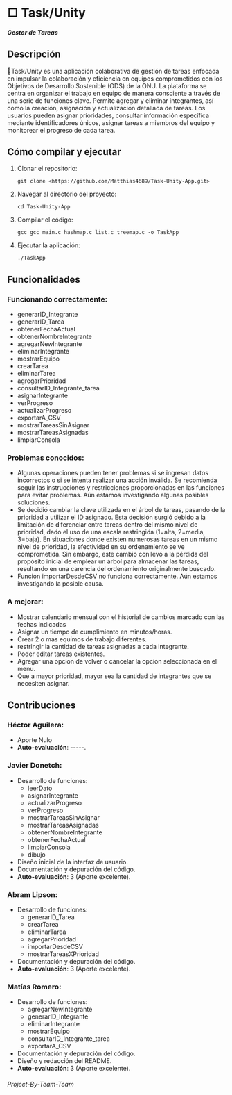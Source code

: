# □ Task/Unity
##### Gestor de Tareas

## Descripción

🔲Task/Unity es una aplicación colaborativa de gestión de tareas enfocada en impulsar la colaboración y eficiencia en equipos comprometidos con los Objetivos de Desarrollo Sostenible (ODS) de la ONU. La plataforma se centra en organizar el trabajo en equipo de manera consciente a través de una serie de funciones clave. Permite agregar y eliminar integrantes, así como la creación, asignación y actualización detallada de tareas. Los usuarios pueden asignar prioridades, consultar información específica mediante identificadores únicos, asignar tareas a miembros del equipo y monitorear el progreso de cada tarea.

## Cómo compilar y ejecutar

1. Clonar el repositorio:

    ```
    git clone <https://github.com/Matthias4689/Task-Unity-App.git>
    ```

3. Navegar al directorio del proyecto:

    ```
    cd Task-Unity-App

    ```

4. Compilar el código:

    ```
    gcc gcc main.c hashmap.c list.c treemap.c -o TaskApp

    ```

5. Ejecutar la aplicación:

    ```
    ./TaskApp

    ```


## Funcionalidades

### Funcionando correctamente:

- generarID_Integrante
- generarID_Tarea
- obtenerFechaActual
- obtenerNombreIntegrante
- agregarNewIntegrante
- eliminarIntegrante
- mostrarEquipo
- crearTarea
- eliminarTarea
- agregarPrioridad
- consultarID_Integrante_tarea
- asignarIntegrante
- verProgreso
- actualizarProgreso
- exportarA_CSV
- mostrarTareasSinAsignar
- mostrarTareasAsignadas
- limpiarConsola


### Problemas conocidos:

- Algunas operaciones pueden tener problemas si se ingresan datos incorrectos o si se intenta realizar una acción inválida. Se recomienda seguir las instrucciones y restricciones proporcionadas en las funciones para evitar problemas. Aún estamos investigando algunas posibles soluciones.
- Se decidió cambiar la clave utilizada en el árbol de tareas, pasando de la prioridad a utilizar el ID asignado. Esta decisión surgió debido a la limitación de diferenciar entre tareas dentro del mismo nivel de prioridad, dado el uso de una escala restringida (1=alta, 2=media, 3=baja). En situaciones donde existen numerosas tareas en un mismo nivel de prioridad, la efectividad en su ordenamiento se ve comprometida. Sin embargo, este cambio conllevó a la pérdida del propósito inicial de emplear un árbol para almacenar las tareas, resultando en una carencia del ordenamiento originalmente buscado.
- Funcion importarDesdeCSV no funciona correctamente. Aún estamos investigando la posible causa.

### A mejorar:

- Mostrar calendario mensual con el historial de cambios marcado con las fechas indicadas
- Asignar un tiempo de cumplimiento en minutos/horas.
- Crear 2 o mas equimos de trabajo diferentes.
- restringir la cantidad de tareas asignadas a cada integrante.
- Poder editar tareas existentes.
- Agregar una opcion de volver o cancelar la opcion seleccionada en el menu.
- Que a mayor prioridad, mayor sea la cantidad de integrantes que se necesiten asignar.


## Contribuciones

### Héctor Aguilera:
- Aporte Nulo
- **Auto-evaluación**: -----.

### Javier Donetch:
- Desarrollo de funciones:
    - leerDato
    - asignarIntegrante
    - actualizarProgreso
    - verProgreso
    - mostrarTareasSinAsignar
    - mostrarTareasAsignadas
    - obtenerNombreIntegrante
    - obtenerFechaActual
    - limpiarConsola
    - dibujo
- Diseño inicial de la interfaz de usuario.
- Documentación y depuración del código.
- **Auto-evaluación**: 3 (Aporte excelente).

### Abram Lipson:
- Desarrollo de funciones:
    - generarID_Tarea
    - crearTarea
    - eliminarTarea
    - agregarPrioridad
    - importarDesdeCSV
    - mostrarTareasXPrioridad
- Documentación y depuración del código.
- **Auto-evaluación**: 3 (Aporte excelente).

### Matías Romero:
- Desarrollo de funciones:
    - agregarNewIntegrante
    - generarID_Integrante
    - eliminarIntegrante
    - mostrarEquipo
    - consultarID_Integrante_tarea
    - exportarA_CSV
- Documentación y depuración del código. 
- Diseño y redacción del README.
- **Auto-evaluación**: 3 (Aporte excelente).


###### Project-By-Team-Team
